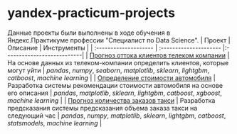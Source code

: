 # yandex-practicum-projects
Данные проекты были выполнены в ходе обучения в Яндекс.Практикуме профессии "Специалист по Data Science".
| Проект |Описание | Инструменты |
| :-------------------- | :--------------------- |:---------------------------|
| [Прогноз оттока клиентов телеком компании](telecom) | На основе данных из телеком-компании определить клиентов, которые могут уйти | _pandas_, _numpy_, _seaborn_, _matplotlib_, _sklearn_, _lightgbm_, _catboost_, _machine learning_ |
| [Определение стоимости автомобиля](price-car) | Разработка системы рекомендации стоимости автомобиля на основе его описания |  _pandas_, _matplotlib_, _sklearn_, _lightgbm_, _catboost_, _xgboost_, _machine learning_ |
| [Прогноз количества заказов такси](taxi) | Разработка предсказания системы предсказания объема заказа такси на следующий час | _pandas_, _numpy_, _matplotlib_, _sklearn_, _lightgbm_, _catboost_, _statsmodels_, _machine learning_ |
